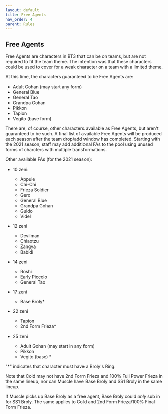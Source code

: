 ```yaml
---
layout: default
title: Free Agents
nav_order: 4
parent: Rules
---
```

## Free Agents

Free Agents are characters in BT3 that can be on teams, but are not required to fit the team theme. The intention was that
these characters could be used to cover for a weak character on a team with a limited theme. 

At this time, the characters guaranteed to be Free Agents are: 

- Adult Gohan (may start any form)
- General Blue 
- General Tao
- Grandpa Gohan
- Pikkon
- Tapion
- Vegito (base form)

There are, of course, other characters available as Free Agents, but aren't guaranteed to be such. A final list of available
Free Agents will be produced each season after the team drop/add window has completed. Starting with the 2021 season, 
staff may add additional FAs to the pool using unused forms of charcters with multiple transformations.

Other available FAs (for the 2021 season):

- 10 zeni:
    - Appule
    - Chi-Chi
    - Frieza Soldier
    - Gero
    - General Blue
    - Grandpa Gohan
    - Guldo
    - Videl

- 12 zeni
    - Devilman
    - Chiaotzu
    - Zangya
    - Babidi

- 14 zeni
    - Roshi
    - Early Piccolo
    - General Tao

- 17 zeni 
    - Base Broly* 

- 22 zeni
    - Tapion
    - 2nd Form Frieza* 

- 25 zeni
    - Adult Gohan (may start in any form)
    - Pikkon
    - Vegito (base) *

"*" indicates that character must have a Broly's Ring. 

Note that Cold may not have 2nd Form Frieza and 100% Full Power Frieza in the same lineup, 
nor can Muscle have Base Broly and SS1 Broly in the same lineup. 

If Muscle picks up Base Broly as a free agent, Base Broly could *only* sub in for SS1 Broly. The same applies to Cold and 2nd Form Frieza/100% Final Form Frieza.
